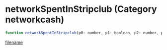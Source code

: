 # networkSpentInStripclub (Category networkcash)

```js
function networkSpentInStripclub(p0: number, p1: boolean, p2: number, p3: boolean): void
```

[filename](networkSpentInStripclub_m.md ':include')